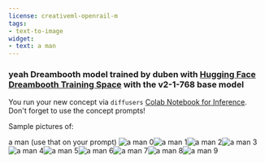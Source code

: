 ```yaml
---
license: creativeml-openrail-m
tags:
- text-to-image
widget:
- text: a man
---
```

### yeah Dreambooth model trained by duben with [Hugging Face Dreambooth Training Space](https://huggingface.co/spaces/multimodalart/dreambooth-training) with the v2-1-768 base model

You run your new concept via `diffusers` [Colab Notebook for Inference](https://colab.research.google.com/github/huggingface/notebooks/blob/main/diffusers/sd_dreambooth_inference.ipynb). Don't forget to use the concept prompts! 

Sample pictures of:
  
  
  
  
  
  
  
  
  
a man (use that on your prompt) 
![a man 0](https://huggingface.co/duben/yeah/resolve/main/concept_images/a%20man_%281%29.jpg)![a man 1](https://huggingface.co/duben/yeah/resolve/main/concept_images/a%20man_%282%29.jpg)![a man 2](https://huggingface.co/duben/yeah/resolve/main/concept_images/a%20man_%283%29.jpg)![a man 3](https://huggingface.co/duben/yeah/resolve/main/concept_images/a%20man_%284%29.jpg)![a man 4](https://huggingface.co/duben/yeah/resolve/main/concept_images/a%20man_%285%29.jpg)![a man 5](https://huggingface.co/duben/yeah/resolve/main/concept_images/a%20man_%286%29.jpg)![a man 6](https://huggingface.co/duben/yeah/resolve/main/concept_images/a%20man_%287%29.jpg)![a man 7](https://huggingface.co/duben/yeah/resolve/main/concept_images/a%20man_%288%29.jpg)![a man 8](https://huggingface.co/duben/yeah/resolve/main/concept_images/a%20man_%289%29.jpg)![a man 9](https://huggingface.co/duben/yeah/resolve/main/concept_images/a%20man_%2810%29.jpg)
